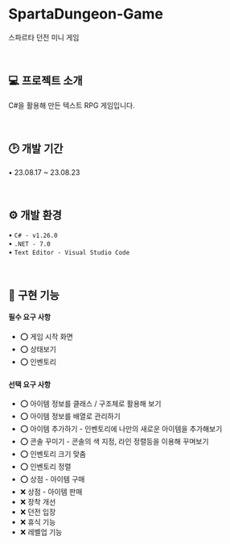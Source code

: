 # SpartaDungeon-Game

스파르타 던전 미니 게임

<br>

## 💻 프로젝트 소개  

C#을 활용해 만든 텍스트 RPG 게임입니다.

<br>

## 🕑 개발 기간  

• 23.08.17 ~ 23.08.23

<br>

## ⚙️ 개발 환경  

• `C# - v1.26.0`
<br>
• `.NET - 7.0`
<br>
• `Text Editor - Visual Studio Code`

<br>

## 🔫 구현 기능

#### 필수 요구 사항

- ⭕️ 게임 시작 화면
- ⭕️ 상태보기
- ⭕️ 인벤토리

#### 선택 요구 사항

- ⭕️ 아이템 정보를 클래스 / 구조체로 활용해 보기
- ⭕️ 아이템 정보를 배열로 관리하기
- ⭕️ 아이템 추가하기 - 인벤토리에 나만의 새로운 아이템을 추가해보기
- ⭕️ 콘솔 꾸미기 - 콘솔의 색 지정, 라인 정렬등을 이용해 꾸며보기
- ⭕️ 인벤토리 크기 맞춤
- ⭕️ 인벤토리 정렬
- ⭕️ 상점 - 아이템 구매
- ❌ 상점 - 아이템 판매
- ❌ 장착 개선
- ❌ 던전 입장
- ❌ 휴식 기능
- ❌ 레벨업 기능
